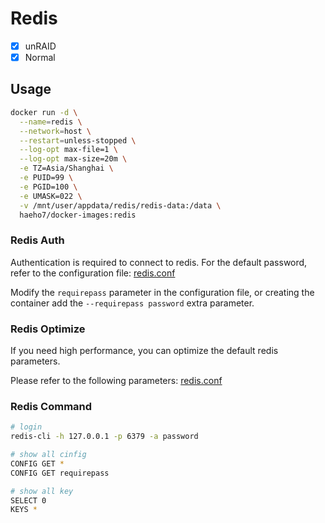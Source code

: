 # Redis

- [x] unRAID
- [x] Normal

## Usage

```sh
docker run -d \
  --name=redis \
  --network=host \
  --restart=unless-stopped \
  --log-opt max-file=1 \
  --log-opt max-size=20m \
  -e TZ=Asia/Shanghai \
  -e PUID=99 \
  -e PGID=100 \
  -e UMASK=022 \
  -v /mnt/user/appdata/redis/redis-data:/data \
  haeho7/docker-images:redis
```

### Redis Auth

Authentication is required to connect to redis. For the default password, refer to the configuration file: [redis.conf](./redis-data/redis.conf)

Modify the `requirepass` parameter in the configuration file, or creating the container add the `--requirepass password` extra parameter.

### Redis Optimize

If you need high performance, you can optimize the default redis parameters.

Please refer to the following parameters: [redis.conf](./redis-data/redis.conf)

### Redis Command

``` sh
# login
redis-cli -h 127.0.0.1 -p 6379 -a password

# show all cinfig
CONFIG GET *
CONFIG GET requirepass

# show all key
SELECT 0
KEYS *
```

